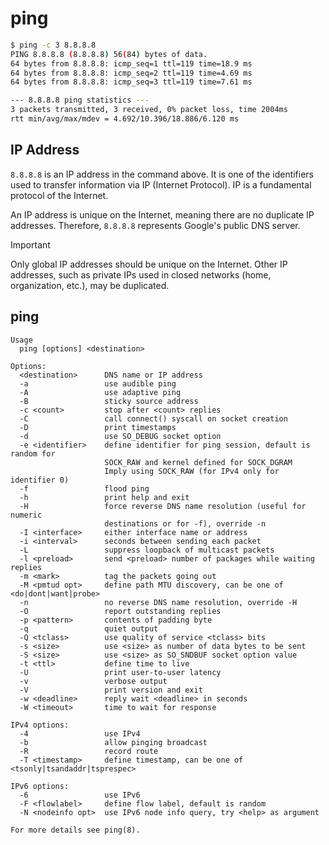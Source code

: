 # ping

```bash
$ ping -c 3 8.8.8.8
PING 8.8.8.8 (8.8.8.8) 56(84) bytes of data.
64 bytes from 8.8.8.8: icmp_seq=1 ttl=119 time=18.9 ms
64 bytes from 8.8.8.8: icmp_seq=2 ttl=119 time=4.69 ms
64 bytes from 8.8.8.8: icmp_seq=3 ttl=119 time=7.61 ms

--- 8.8.8.8 ping statistics ---
3 packets transmitted, 3 received, 0% packet loss, time 2004ms
rtt min/avg/max/mdev = 4.692/10.396/18.886/6.120 ms
```

## IP Address
`8.8.8.8` is an IP address in the command above. It is one of the identifiers used to transfer information via IP (Internet Protocol). IP is a fundamental protocol of the Internet.

An IP address is unique on the Internet, meaning there are no duplicate IP addresses. Therefore, `8.8.8.8` represents Google's public DNS server.

> [!IMPORTANT]  
> Only global IP addresses should be unique on the Internet.
> Other IP addresses, such as private IPs used in closed networks (home, organization, etc.), may be duplicated.

## ping
```
Usage
  ping [options] <destination>

Options:
  <destination>      DNS name or IP address
  -a                 use audible ping
  -A                 use adaptive ping
  -B                 sticky source address
  -c <count>         stop after <count> replies
  -C                 call connect() syscall on socket creation
  -D                 print timestamps
  -d                 use SO_DEBUG socket option
  -e <identifier>    define identifier for ping session, default is random for
                     SOCK_RAW and kernel defined for SOCK_DGRAM
                     Imply using SOCK_RAW (for IPv4 only for identifier 0)
  -f                 flood ping
  -h                 print help and exit
  -H                 force reverse DNS name resolution (useful for numeric
                     destinations or for -f), override -n
  -I <interface>     either interface name or address
  -i <interval>      seconds between sending each packet
  -L                 suppress loopback of multicast packets
  -l <preload>       send <preload> number of packages while waiting replies
  -m <mark>          tag the packets going out
  -M <pmtud opt>     define path MTU discovery, can be one of <do|dont|want|probe>
  -n                 no reverse DNS name resolution, override -H
  -O                 report outstanding replies
  -p <pattern>       contents of padding byte
  -q                 quiet output
  -Q <tclass>        use quality of service <tclass> bits
  -s <size>          use <size> as number of data bytes to be sent
  -S <size>          use <size> as SO_SNDBUF socket option value
  -t <ttl>           define time to live
  -U                 print user-to-user latency
  -v                 verbose output
  -V                 print version and exit
  -w <deadline>      reply wait <deadline> in seconds
  -W <timeout>       time to wait for response

IPv4 options:
  -4                 use IPv4
  -b                 allow pinging broadcast
  -R                 record route
  -T <timestamp>     define timestamp, can be one of <tsonly|tsandaddr|tsprespec>

IPv6 options:
  -6                 use IPv6
  -F <flowlabel>     define flow label, default is random
  -N <nodeinfo opt>  use IPv6 node info query, try <help> as argument

For more details see ping(8).
```